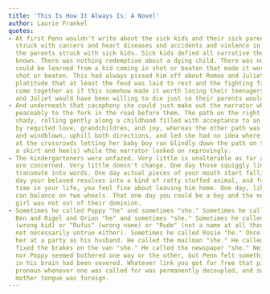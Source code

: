 ```yaml
---
title: 'This Is How It Always Is: A Novel'
author: Laurie Frankel
quotes:
- At first Penn wouldn't write about the sick kids and their sick parents, the kids
  struck with cancers and heart diseases and accidents and violence in their homes,
  the parents struck with sick kids. Sick kids defied all narrative theory he'd ever
  known. There was nothing redemptive about a dying child. There was nothing that
  could be learned from a kid coming in shot or beaten that made it worth a kid getting
  shot or beaten. This had always pissed him off about Romeo and Juliet, its ending
  platitude that at least the feud was laid to rest and the fighting families had
  come together as if this somehow made it worth losing their teenagers. As if Romeo
  and Juliet would have been willing to die just so their parents would get along.
- And underneath that cacophony she could just make out the narrator who pointed quite
  peaceably to the fork in the road before them. The path on the right was paved and
  shady, rolling gently along a childhood filled with acceptance to an adulthood marked
  by requited love, grandchildren, and joy, whereas the other path was rock-strewn
  and windblown, uphill both directions, and led she had no idea where. Here she was
  at the crossroads letting her baby boy run blindly down the path on the left (in
  a skirt and heels) while the narrator looked on reprovingly.
- The kindergarteners were unfazed. Very little is unalterable as far as five-year-olds
  are concerned. Very little doesn't change. One day those squiggly lines in books
  transmute into words. One day actual pieces of your mouth start falling off. One
  day your beloved resolves into a kind of ratty stuffed animal, and for the first
  time in your life, you feel fine about leaving him home. One day, like magic, you
  can balance on two wheels. That one day you could be a boy and the next become a
  girl was not out of their dominion.
- Sometimes he called Poppy "he" and sometimes "she." Sometimes he called Roo and
  Ben and Rigel and Orion "he" and sometimes "she." Sometimes he called Roo "Ben"
  (wrong kid) or "Rufus" (wrong name) or "Rude" (not a name at all though, increasingly,
  not necessarily untrue either). Sometimes he called Rosie "he." Once he introduced
  her at a party as his husband. He called the mailman "she." He called the guy who
  fixed the brakes on the van "she." He called the newspaper "she." Neither Claude
  nor Poppy seemed bothered one way or the other, but Penn felt something essential
  in his brain had been severed. Whatever link you got for free that picked the appropriate
  pronoun whenever one was called for was permanently decoupled, and suddenly Penn's
  mother tongue was foreign.
---
```

